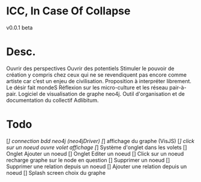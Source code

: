 ICC, In Case Of Collapse
======================
v0.0.1 beta

Desc.
=======
Ouvrir des perspectives
Ouvrir des potentiels
Stimuler le pouvoir de création y compris chez ceux qui ne se revendiquent pas encore comme artiste car c’est un enjeu de civilisation.
Proposition à interpréter librement.
Le désir fait mondeS
Réflexion sur les micro-culture et les réseau pair-à-pair.
Logiciel de visualisation de graphe neo4j.
Outil d'organisation et de documentation du collectif Adlibitum. 

Todo
=====
[*] connection bdd neo4j (neo4jDriver)
[*] affichage du graphe (VisJS) 
[*] click sur un noeud ouvre volet affichage
[*] Système d'onglet dans les volets
[] Onglet Ajouter un noeud
[] Onglet Editer un noeud
[] Click sur un noeud recharge graphe sur le node en question
[] Supprimer un noeud
[] Supprimer une relation depuis un noeud
[] Ajouter une relation depuis un noeud
[] Splash screen choix du graphe
